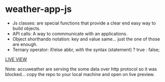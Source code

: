 # weather-app-js

- Js classes: are special functions that provide a clear end easy way to build objects.
- API calls: A way to commmunicate with an applications.
- Object shorthando notation: key and value same... just the one of those are enough.
- Ternary operator: if/else abbr, with the syntax (statement) ? true : false;

[LIVE VIEW](https://cesar-rdgz.github.io/weather-app-js/) 

Note: accuweather are serving the some data over http protocol so it was blocked... copy the repo to your local machine and open on live preview.
